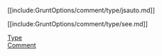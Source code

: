 [[include:GruntOptions/comment/type/jsauto.md]]

[[include:GruntOptions/comment/type/see.md]]

[Type](../index.html)  
[Comment](../../index.html)